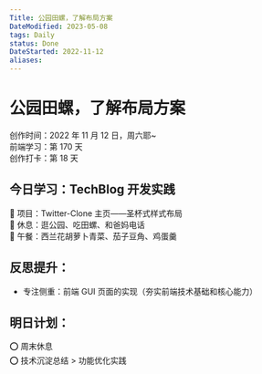 ```yaml
---
Title: 公园田螺，了解布局方案
DateModified: 2023-05-08
tags: Daily
status: Done
DateStarted: 2022-11-12
aliases:
---
```


# 公园田螺，了解布局方案

创作时间：2022 年 11 月 12 日，周六耶~  
前端学习：第 170 天  
创作打卡：第 18 天

## 今日学习：TechBlog 开发实践

🫰 项目：Twitter-Clone 主页——圣杯式样式布局  
🫰 休息：逛公园、吃田螺、和爸妈电话  
🫰 午餐：西兰花胡萝卜青菜、茄子豆角、鸡蛋羹

## 反思提升：

- 专注侧重：前端 GUI 页面的实现（夯实前端技术基础和核心能力）

## 明日计划：

⭕ 周末休息  
⭕ 技术沉淀总结 > 功能优化实践

